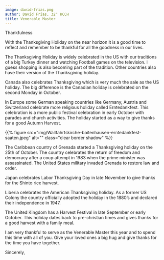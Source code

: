 ```yaml
---
image: david-frias.png
author: David Frias, 32° KCCH
title: Venerable Master
---
```


Thankfulness

With the Thanksgiving Holiday on the near horizon it is a good time to reflect and remember to be thankful for all the goodness in our lives.

The Thanksgiving Holiday is widely celebrated in the US with our traditions of a big Turkey dinner and watching Football games on the television.  I guess shopping is also becoming part of the tradition.  Other countries also have their version of the Thanksgiving holiday.

Canada also celebrates Thanksgiving which is very much the sale as the US holiday.  The big difference is the Canadian holiday is celebrated on the second Monday in October.

In Europe some German speaking countries like Germany, Austria and Switzerland celebrate more religious holiday called Erntedankfest.  This celebration is a more public festival celebration in early October with parades and church activities.  The holiday started as a way to give thanks for a good Autumn Harvest.

{{% figure src="img/Wallfahrtskirche-baitenhausen-erntedankfest-saaten.jpeg" alt="" class="clear border shadow" %}}

The Caribbean country of Grenada started a Thanksgiving holiday on the 25th of October.  The country celebrates the return of freedom and democracy after a coup attempt in 1983 when the prime minister was assassinated. The United States military invaded Grenada to restore law and order.  

Japan celebrates Labor Thanksgiving Day in late November to give thanks for the Shinto rice harvest.

Liberia celebrates the American Thanksgiving holiday.  As a former US Colony the country officially adopted the holiday in the 1880’s and declared their independence in 1947.

The United Kingdom has a Harvest Festival in late September or early October.  This holiday dates back to pre-christian times and gives thanks for a good harvest with a family meal.

I am very thankful to serve as the Venerable Master this year and to spend this time with all of you.  Give your loved ones a big hug and give thanks for the time you have together.

Sincerely,

